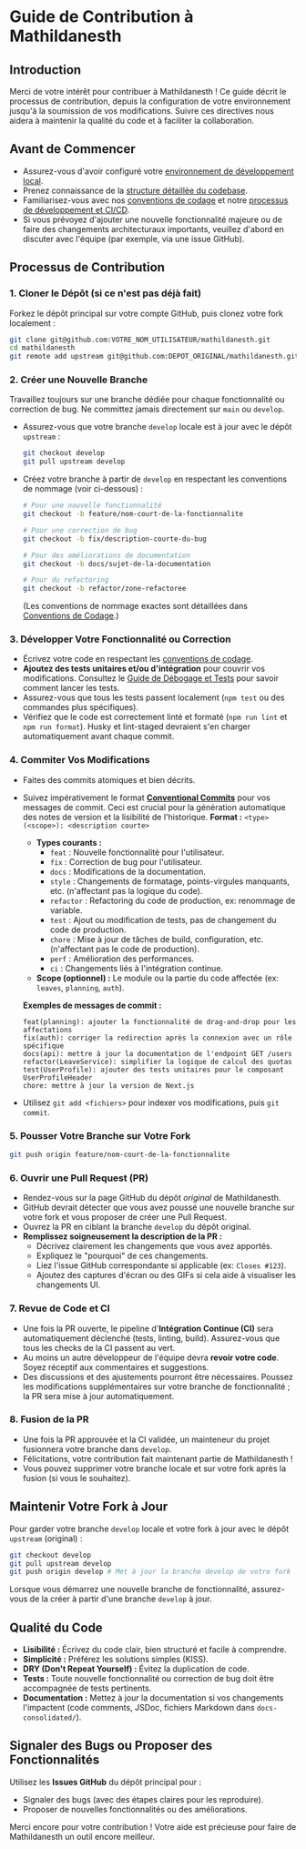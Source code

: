 # Guide de Contribution à Mathildanesth

## Introduction

Merci de votre intérêt pour contribuer à Mathildanesth ! Ce guide décrit le processus de contribution, depuis la configuration de votre environnement jusqu'à la soumission de vos modifications. Suivre ces directives nous aidera à maintenir la qualité du code et à faciliter la collaboration.

## Avant de Commencer

- Assurez-vous d'avoir configuré votre [environnement de développement local](01_Configuration_Environnement_Developpement.md).
- Prenez connaissance de la [structure détaillée du codebase](02_Structure_Detaillee_Codebase.md).
- Familiarisez-vous avec nos [conventions de codage](../01_Architecture_Generale/06_Conventions_Codage.md) et notre [processus de développement et CI/CD](../01_Architecture_Generale/07_Processus_Developpement_CI_CD.md).
- Si vous prévoyez d'ajouter une nouvelle fonctionnalité majeure ou de faire des changements architecturaux importants, veuillez d'abord en discuter avec l'équipe (par exemple, via une issue GitHub).

## Processus de Contribution

### 1. Cloner le Dépôt (si ce n'est pas déjà fait)

Forkez le dépôt principal sur votre compte GitHub, puis clonez votre fork localement :

```bash
git clone git@github.com:VOTRE_NOM_UTILISATEUR/mathildanesth.git
cd mathildanesth
git remote add upstream git@github.com:DEPOT_ORIGINAL/mathildanesth.git # Ajoutez le dépôt original comme remote
```

### 2. Créer une Nouvelle Branche

Travaillez toujours sur une branche dédiée pour chaque fonctionnalité ou correction de bug. Ne committez jamais directement sur `main` ou `develop`.

- Assurez-vous que votre branche `develop` locale est à jour avec le dépôt `upstream` :
  ```bash
  git checkout develop
  git pull upstream develop
  ```
- Créez votre branche à partir de `develop` en respectant les conventions de nommage (voir ci-dessous) :

  ```bash
  # Pour une nouvelle fonctionnalité
  git checkout -b feature/nom-court-de-la-fonctionnalite

  # Pour une correction de bug
  git checkout -b fix/description-courte-du-bug

  # Pour des améliorations de documentation
  git checkout -b docs/sujet-de-la-documentation

  # Pour du refactoring
  git checkout -b refactor/zone-refactoree
  ```

  (Les conventions de nommage exactes sont détaillées dans [Conventions de Codage](../01_Architecture_Generale/06_Conventions_Codage.md#gestion-des-branches-et-commits-git).)

### 3. Développer Votre Fonctionnalité ou Correction

- Écrivez votre code en respectant les [conventions de codage](../01_Architecture_Generale/06_Conventions_Codage.md).
- **Ajoutez des tests unitaires et/ou d'intégration** pour couvrir vos modifications. Consultez le [Guide de Débogage et Tests](03_Debogage_Tests.md) pour savoir comment lancer les tests.
- Assurez-vous que tous les tests passent localement (`npm test` ou des commandes plus spécifiques).
- Vérifiez que le code est correctement linté et formaté (`npm run lint` et `npm run format`). Husky et lint-staged devraient s'en charger automatiquement avant chaque commit.

### 4. Commiter Vos Modifications

- Faites des commits atomiques et bien décrits.
- Suivez impérativement le format [**Conventional Commits**](https://www.conventionalcommits.org/) pour vos messages de commit. Ceci est crucial pour la génération automatique des notes de version et la lisibilité de l'historique.
  **Format :** `<type>(<scope>): <description courte>`

  - **Types courants :**
    - `feat` : Nouvelle fonctionnalité pour l'utilisateur.
    - `fix` : Correction de bug pour l'utilisateur.
    - `docs` : Modifications de la documentation.
    - `style` : Changements de formatage, points-virgules manquants, etc. (n'affectant pas la logique du code).
    - `refactor` : Refactoring du code de production, ex: renommage de variable.
    - `test` : Ajout ou modification de tests, pas de changement du code de production.
    - `chore` : Mise à jour de tâches de build, configuration, etc. (n'affectant pas le code de production).
    - `perf` : Amélioration des performances.
    - `ci` : Changements liés à l'intégration continue.
  - **Scope (optionnel) :** Le module ou la partie du code affectée (ex: `leaves`, `planning`, `auth`).

  **Exemples de messages de commit :**

  ```
  feat(planning): ajouter la fonctionnalité de drag-and-drop pour les affectations
  fix(auth): corriger la redirection après la connexion avec un rôle spécifique
  docs(api): mettre à jour la documentation de l'endpoint GET /users
  refactor(LeaveService): simplifier la logique de calcul des quotas
  test(UserProfile): ajouter des tests unitaires pour le composant UserProfileHeader
  chore: mettre à jour la version de Next.js
  ```

- Utilisez `git add <fichiers>` pour indexer vos modifications, puis `git commit`.

### 5. Pousser Votre Branche sur Votre Fork

```bash
git push origin feature/nom-court-de-la-fonctionnalite
```

### 6. Ouvrir une Pull Request (PR)

- Rendez-vous sur la page GitHub du dépôt _original_ de Mathildanesth.
- GitHub devrait détecter que vous avez poussé une nouvelle branche sur votre fork et vous proposer de créer une Pull Request.
- Ouvrez la PR en ciblant la branche `develop` du dépôt original.
- **Remplissez soigneusement la description de la PR :**
  - Décrivez clairement les changements que vous avez apportés.
  - Expliquez le "pourquoi" de ces changements.
  - Liez l'issue GitHub correspondante si applicable (ex: `Closes #123`).
  - Ajoutez des captures d'écran ou des GIFs si cela aide à visualiser les changements UI.

### 7. Revue de Code et CI

- Une fois la PR ouverte, le pipeline d'**Intégration Continue (CI)** sera automatiquement déclenché (tests, linting, build). Assurez-vous que tous les checks de la CI passent au vert.
- Au moins un autre développeur de l'équipe devra **revoir votre code**. Soyez réceptif aux commentaires et suggestions.
- Des discussions et des ajustements pourront être nécessaires. Poussez les modifications supplémentaires sur votre branche de fonctionnalité ; la PR sera mise à jour automatiquement.

### 8. Fusion de la PR

- Une fois la PR approuvée et la CI validée, un mainteneur du projet fusionnera votre branche dans `develop`.
- Félicitations, votre contribution fait maintenant partie de Mathildanesth !
- Vous pouvez supprimer votre branche locale et sur votre fork après la fusion (si vous le souhaitez).

## Maintenir Votre Fork à Jour

Pour garder votre branche `develop` locale et votre fork à jour avec le dépôt `upstream` (original) :

```bash
git checkout develop
git pull upstream develop
git push origin develop # Met à jour la branche develop de votre fork
```

Lorsque vous démarrez une nouvelle branche de fonctionnalité, assurez-vous de la créer à partir d'une branche `develop` à jour.

## Qualité du Code

- **Lisibilité :** Écrivez du code clair, bien structuré et facile à comprendre.
- **Simplicité :** Préférez les solutions simples (KISS).
- **DRY (Don't Repeat Yourself) :** Évitez la duplication de code.
- **Tests :** Toute nouvelle fonctionnalité ou correction de bug doit être accompagnée de tests pertinents.
- **Documentation :** Mettez à jour la documentation si vos changements l'impactent (code comments, JSDoc, fichiers Markdown dans `docs-consolidated/`).

## Signaler des Bugs ou Proposer des Fonctionnalités

Utilisez les **Issues GitHub** du dépôt principal pour :

- Signaler des bugs (avec des étapes claires pour les reproduire).
- Proposer de nouvelles fonctionnalités ou des améliorations.

Merci encore pour votre contribution ! Votre aide est précieuse pour faire de Mathildanesth un outil encore meilleur.
